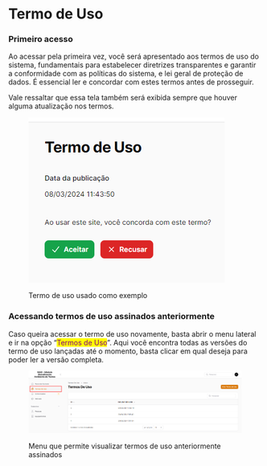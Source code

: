# Termo de Uso

### Primeiro acesso

Ao acessar pela primeira vez, você será apresentado aos termos de uso do sistema, fundamentais para estabelecer diretrizes transparentes e garantir a conformidade com as políticas do sistema, e lei geral de proteção de dados. É essencial ler e concordar com estes termos antes de prosseguir.

Vale ressaltar que essa tela também será exibida sempre que houver alguma atualização nos termos.

<figure><img src="../.gitbook/assets/image (9).png" alt=""><figcaption><p>Termo de uso usado como exemplo</p></figcaption></figure>

### Acessando termos de uso assinados anteriormente

Caso queira acessar o termo de uso novamente, basta abrir o menu lateral e ir na opção “<mark style="color:purple;">Termos de Uso</mark>”.  Aqui você encontra todas as versões do termo de uso lançadas até o momento, basta clicar em qual deseja para poder ler a versão completa.

<figure><img src="../.gitbook/assets/image (5) (1).png" alt=""><figcaption><p>Menu que permite visualizar termos de uso anteriormente assinados</p></figcaption></figure>

